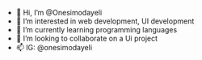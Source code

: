 - 👋 Hi, I’m @Onesimodayeli
- 👀 I’m interested in web development, UI development 
- 🌱 I’m currently learning programming languages 
- 💞️ I’m looking to collaborate on a Ui project 
- 📫 IG: @onesimodayeli

<!---
Onesimodayeli/Onesimodayeli is a ✨ special ✨ repository because its `README.md` (this file) appears on your GitHub profile.
You can click the Preview link to take a look at your changes.
--->
